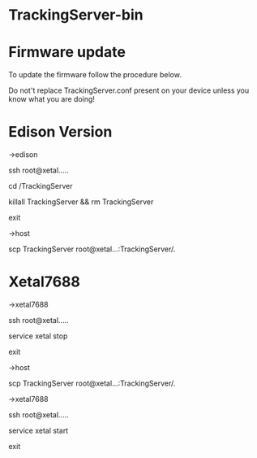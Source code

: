 # TrackingServer-bin

# Firmware update

To update the firmware follow the procedure below. 

Do not't replace TrackingServer.conf present on your device unless you know what you are doing!


# Edison Version


->edison

ssh root@xetal.....

cd /TrackingServer

killall TrackingServer && rm TrackingServer

exit


->host

scp TrackingServer root@xetal...:TrackingServer/.



# Xetal7688


->xetal7688

ssh root@xetal.....

service xetal stop

exit


->host

scp TrackingServer root@xetal...:TrackingServer/.


->xetal7688

ssh root@xetal.....

service xetal start

exit
